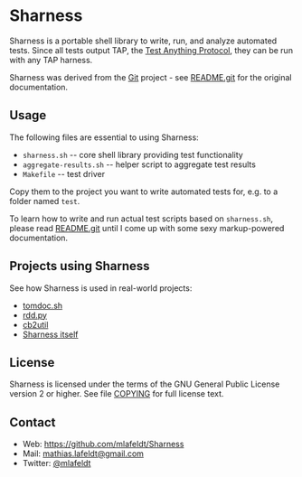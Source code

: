 Sharness
========

Sharness is a portable shell library to write, run, and analyze automated tests.
Since all tests output TAP, the [Test Anything Protocol], they can be run with
any TAP harness.

Sharness was derived from the [Git] project - see [README.git] for the original
documentation.


Usage
-----

The following files are essential to using Sharness:

* `sharness.sh` -- core shell library providing test functionality
* `aggregate-results.sh` -- helper script to aggregate test results
* `Makefile` -- test driver

Copy them to the project you want to write automated tests for, e.g. to a folder
named `test`.

To learn how to write and run actual test scripts based on `sharness.sh`, please
read [README.git] until I come up with some sexy markup-powered documentation.


Projects using Sharness
-----------------------

See how Sharness is used in real-world projects:

* [tomdoc.sh](https://github.com/mlafeldt/tomdoc.sh/tree/master/test)
* [rdd.py](https://github.com/mlafeldt/rdd.py/tree/master/test)
* [cb2util](https://github.com/mlafeldt/cb2util/tree/master/test)
* [Sharness itself](https://github.com/mlafeldt/Sharness/blob/master/test)


License
-------

Sharness is licensed under the terms of the GNU General Public License version
2 or higher. See file [COPYING] for full license text.


Contact
-------

* Web: <https://github.com/mlafeldt/Sharness>
* Mail: <mathias.lafeldt@gmail.com>
* Twitter: [@mlafeldt](https://twitter.com/mlafeldt)


[COPYING]: https://github.com/mlafeldt/Sharness/blob/master/COPYING
[Git]: http://git-scm.com/
[README.git]: https://github.com/mlafeldt/Sharness/blob/master/README.git
[Test Anything Protocol]: http://testanything.org/
